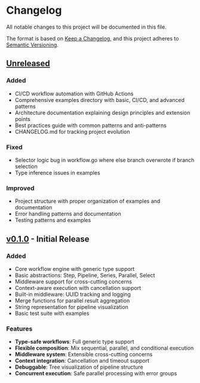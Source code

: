 # Changelog

All notable changes to this project will be documented in this file.

The format is based on [Keep a Changelog](https://keepachangelog.com/en/1.0.0/),
and this project adheres to [Semantic Versioning](https://semver.org/spec/v2.0.0.html).

## [Unreleased]

### Added
- CI/CD workflow automation with GitHub Actions
- Comprehensive examples directory with basic, CI/CD, and advanced patterns
- Architecture documentation explaining design principles and extension points
- Best practices guide with common patterns and anti-patterns
- CHANGELOG.md for tracking project evolution

### Fixed
- Selector logic bug in workflow.go where else branch overwrote if branch selection
- Type inference issues in examples

### Improved
- Project structure with proper organization of examples and documentation
- Error handling patterns and documentation
- Testing patterns and examples

## [v0.1.0] - Initial Release

### Added
- Core workflow engine with generic type support
- Basic abstractions: Step, Pipeline, Series, Parallel, Select
- Middleware support for cross-cutting concerns
- Context-aware execution with cancellation support
- Built-in middleware: UUID tracking and logging
- Merge functions for parallel result aggregation
- String representation for pipeline visualization
- Basic test suite with examples

### Features
- **Type-safe workflows**: Full generic type support
- **Flexible composition**: Mix sequential, parallel, and conditional execution
- **Middleware system**: Extensible cross-cutting concerns
- **Context integration**: Cancellation and timeout support
- **Debuggable**: Tree visualization of pipeline structure
- **Concurrent execution**: Safe parallel processing with error groups

[Unreleased]: https://github.com/veggiemonk/workflow/compare/v0.1.0...HEAD
[v0.1.0]: https://github.com/veggiemonk/workflow/releases/tag/v0.1.0

